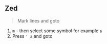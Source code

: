## Zed

> Mark lines and goto

1) `m` - then select some symbol for example `a`
2) Press `' a` and goto

